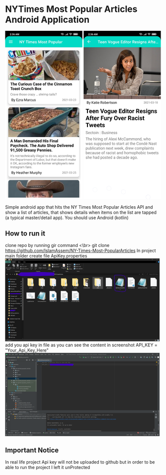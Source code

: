# NYTimes Most Popular Articles Android Application

<p float="left">
<img src="screenshots/articles list.jpg" width = 250>
<img src="screenshots/article details.jpg" width = 250>
</p>

Simple android app that hits the NY Times Most Popular Articles API and show a list of articles, that shows details when
items on the list are tapped (a typical master/detail app). You should use Android (kotlin)

## How to run it
clone repo by running gir command
<\br>
git clone https://github.com/IslamAssem/NY-Times-Most-PopularArticles
In project main folder create file ApiKey.properties
<img src="screenshots/ApiKey.properties location.png" width = 500>
add you api key in file as you can see the content in screenshot
API_KEY = "Your_Api_Key_Here"
<img src="screenshots/ApiKey.properties content.png" width = 500>
## Important Notice

In real life project Api key will not be uploaded to github  but in order to be able to run the project I left it unProtected
